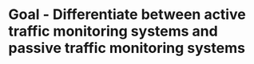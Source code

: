 # Goal - Differentiate between active traffic monitoring systems and passive traffic monitoring systems